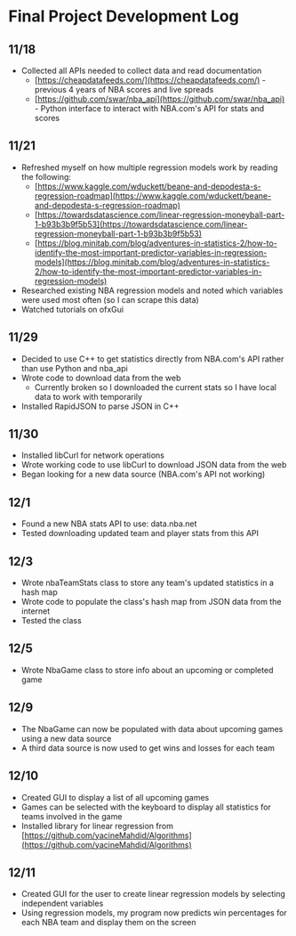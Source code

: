 # Final Project Development Log
## 11/18
- Collected all APIs needed to collect data and read documentation
	- [https://cheapdatafeeds.com/](https://cheapdatafeeds.com/) - previous 4 years of NBA scores and live spreads
	- [https://github.com/swar/nba_api](https://github.com/swar/nba_api) - Python interface to interact with NBA.com's API for stats and scores

## 11/21
- Refreshed myself on how multiple regression models work  by reading the following:
	- [https://www.kaggle.com/wduckett/beane-and-depodesta-s-regression-roadmap](https://www.kaggle.com/wduckett/beane-and-depodesta-s-regression-roadmap)
	- [https://towardsdatascience.com/linear-regression-moneyball-part-1-b93b3b9f5b53](https://towardsdatascience.com/linear-regression-moneyball-part-1-b93b3b9f5b53)
	- [https://blog.minitab.com/blog/adventures-in-statistics-2/how-to-identify-the-most-important-predictor-variables-in-regression-models](https://blog.minitab.com/blog/adventures-in-statistics-2/how-to-identify-the-most-important-predictor-variables-in-regression-models)
- Researched existing NBA regression models and noted which variables were used most often (so I can scrape this data)
- Watched tutorials on ofxGui

## 11/29
- Decided to use C++ to get statistics directly from NBA.com's API rather than use Python and nba_api
- Wrote code to download data from the web
	- Currently broken so I downloaded the current stats so I have local data to work with temporarily
- Installed RapidJSON to parse JSON in C++

## 11/30
- Installed libCurl for network operations
- Wrote working code to use libCurl to download JSON data from the web
- Began looking for a new data source (NBA.com's API not working)

## 12/1
- Found a new NBA stats API to use: data.nba.net
- Tested downloading updated team and player stats from this API

## 12/3
- Wrote nbaTeamStats class to store any team's updated statistics in a hash map
- Wrote code to populate the class's hash map from JSON data from the internet
- Tested the class

## 12/5
- Wrote NbaGame class to store info about an upcoming or completed game

## 12/9
- The NbaGame can now be populated with data about upcoming games using a new data source
- A third data source is now used to get wins and losses for each team

## 12/10
- Created GUI to display a list of all upcoming games
- Games can be selected with the keyboard to display all statistics for teams involved in the game
- Installed library for linear regression from [https://github.com/yacineMahdid/Algorithms](https://github.com/yacineMahdid/Algorithms)

## 12/11
- Created GUI for the user to create linear regression models by selecting independent variables
- Using regression models, my program now predicts win percentages for each NBA team and display them on the screen
